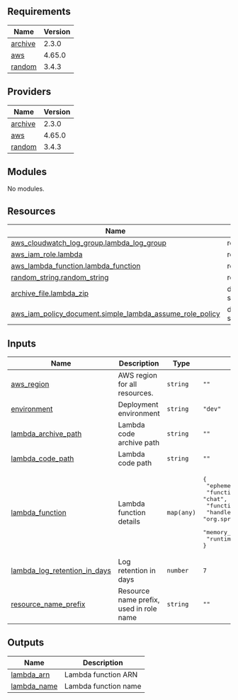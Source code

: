 <!-- BEGIN_TF_DOCS -->
## Requirements

| Name | Version |
|------|---------|
| <a name="requirement_archive"></a> [archive](#requirement\_archive) | 2.3.0 |
| <a name="requirement_aws"></a> [aws](#requirement\_aws) | 4.65.0 |
| <a name="requirement_random"></a> [random](#requirement\_random) | 3.4.3 |

## Providers

| Name | Version |
|------|---------|
| <a name="provider_archive"></a> [archive](#provider\_archive) | 2.3.0 |
| <a name="provider_aws"></a> [aws](#provider\_aws) | 4.65.0 |
| <a name="provider_random"></a> [random](#provider\_random) | 3.4.3 |

## Modules

No modules.

## Resources

| Name | Type |
|------|------|
| [aws_cloudwatch_log_group.lambda_log_group](https://registry.terraform.io/providers/hashicorp/aws/4.65.0/docs/resources/cloudwatch_log_group) | resource |
| [aws_iam_role.lambda](https://registry.terraform.io/providers/hashicorp/aws/4.65.0/docs/resources/iam_role) | resource |
| [aws_lambda_function.lambda_function](https://registry.terraform.io/providers/hashicorp/aws/4.65.0/docs/resources/lambda_function) | resource |
| [random_string.random_string](https://registry.terraform.io/providers/hashicorp/random/3.4.3/docs/resources/string) | resource |
| [archive_file.lambda_zip](https://registry.terraform.io/providers/hashicorp/archive/2.3.0/docs/data-sources/file) | data source |
| [aws_iam_policy_document.simple_lambda_assume_role_policy](https://registry.terraform.io/providers/hashicorp/aws/4.65.0/docs/data-sources/iam_policy_document) | data source |

## Inputs

| Name | Description | Type | Default | Required |
|------|-------------|------|---------|:--------:|
| <a name="input_aws_region"></a> [aws\_region](#input\_aws\_region) | AWS region for all resources. | `string` | `""` | no |
| <a name="input_environment"></a> [environment](#input\_environment) | Deployment environment | `string` | `"dev"` | no |
| <a name="input_lambda_archive_path"></a> [lambda\_archive\_path](#input\_lambda\_archive\_path) | Lambda code archive path | `string` | `""` | no |
| <a name="input_lambda_code_path"></a> [lambda\_code\_path](#input\_lambda\_code\_path) | Lambda code path | `string` | `""` | no |
| <a name="input_lambda_function"></a> [lambda\_function](#input\_lambda\_function) | Lambda function details | `map(any)` | <pre>{<br>  "ephemeral_storage": "512",<br>  "function_name": "chat",<br>  "function_name_variable": "chat",<br>  "handler": "org.springframework.cloud.function.adapter.aws.FunctionInvoker",<br>  "memory_size": "128",<br>  "runtime": "java17"<br>}</pre> | no |
| <a name="input_lambda_log_retention_in_days"></a> [lambda\_log\_retention\_in\_days](#input\_lambda\_log\_retention\_in\_days) | Log retention in days | `number` | `7` | no |
| <a name="input_resource_name_prefix"></a> [resource\_name\_prefix](#input\_resource\_name\_prefix) | Resource name prefix, used in role name | `string` | `""` | no |

## Outputs

| Name | Description |
|------|-------------|
| <a name="output_lambda_arn"></a> [lambda\_arn](#output\_lambda\_arn) | Lambda function ARN |
| <a name="output_lambda_name"></a> [lambda\_name](#output\_lambda\_name) | Lambda function name |
<!-- END_TF_DOCS -->